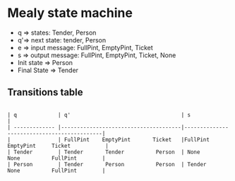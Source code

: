 # Mealy state machine

+ q => states: Tender, Person
+ q'=> next state: tender, Person
+ e => input message: FullPint, EmptyPint, Ticket
+ s => output message: FullPint, EmptyPint, Ticket, None
+ Init state => Person
+ Final State => Tender

## Transitions table 

```

| q             | q'                                   | s                                          |
| ------------- |--------------------------------------|--------------------------------------------|
|               | FullPint    EmptyPint       Ticket   |FullPint     EmptyPint     Ticket           |
| Tender        | Tender       Tender          Person  | None         None          FullPint        |
| Person        | Tender       Person          Person  | Tender       None          FullPint        |
```